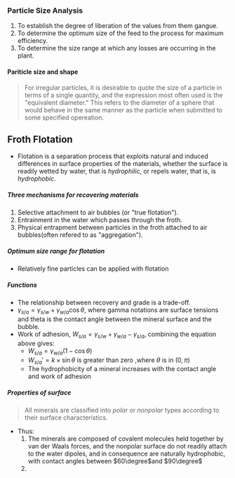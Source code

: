 ### Particle Size Analysis  
1. To establish the degree of liberation of the values from them gangue.  
2. To determine the optimum size of the feed to the process for maximum efficiency.  
3. To determine the size range at which any losses are occurring in the plant.  

#### Pariticle size and shape  
> For irregular particles, it is desirable to quote the size of a particle in terms of a single quantity, and the expression most often used is the "equivalent diameter." This refers to the diameter of a sphere that would behave in the same manner as the particle when submitted to some specified opereation.  


## Froth Flotation  
- Flotation is a separation process that exploits natural and induced differences in surface properties of the materials, whether the surface is readily wetted by water, that is *hydrophilic*, or repels water, that is, is *hydrophobic*.  


##### Three mechanisms for recovering materials  
1. Selective attachment to air bubbles (or "true flotation").  
2. Entrainment in the water which passes through the froth.
3. Physical entrapment between particles in the froth attached to air bubbles(often refered to as "aggregation").  

##### Optimum size range for flotation  
- Relatively fine particles can be applied with flotation  

##### Functions  
- The relationship between recovery and grade is a trade-off.  
- $\gamma_{s/a}=\gamma_{s/w}+\gamma_{w/a}\cos\theta$, where gamma notations are surface tensions and theta is the contact angle between the mineral surface and the bubble.  
- Work of adhesion, $W_{s/a}=\gamma_{s/w}+\gamma_{w/a}-\gamma_{s/a}$, combining the equation above gives: 
	- $W_{s/a}=\gamma_{w/a}(1-\cos\theta)$
	- $W_{s/a}'=k\times\sin\theta$ is greater than zero ,where $\theta$ is in $(0,\pi)$ 
	- The hydrophobicity of a mineral increases with the contact angle and work of adhesion

##### Properties of surface  
> All minerals are classified into *polar* or *nonpolar* types according to their surface characteristics.  

- Thus: 
	1. The minerals are composed of covalent molecules held together by van der Waals forces, and the nonpolar surface do not readily attach to the water dipoles, and in consequence are naturally hydrophobic, with contact angles between $60\degree$and $90\degree$ 
	2. 





